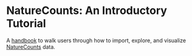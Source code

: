 # NatureCounts: An Introductory Tutorial

A [handbook](https://birdscanada.github.io/NatureCounts_IntroTutorial/index.html) to walk users through how to import, explore, and visualize [NatureCounts](https://www.birdscanada.org/naturecounts/default/main.jsp) data. 


